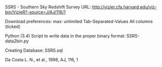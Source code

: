 SSRS - Southern Sky Redshift Survey URL:
http://vizier.cfa.harvard.edu/viz-bin/VizieR?-source=J/AJ/116/1

Download preferences: 
max: unlimited 
Tab-Separated-Values 
All columns (ticked)

Python (3.4) Script to write data in the proper binary format:
SSRS-data2bin.py

Creating Database:
SSRS.sql

Da Costa L. N., et al., 1998, AJ, 116, 1